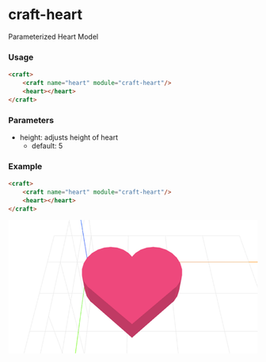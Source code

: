 # craft-heart
Parameterized Heart Model

### Usage
```html
<craft>
    <craft name="heart" module="craft-heart"/>
    <heart></heart>
</craft>
```

### Parameters
- height: adjusts height of heart
	- default: 5

### Example
```html
<craft>
    <craft name="heart" module="craft-heart"/>
    <heart></heart>
</craft>
```

![example](example.png)